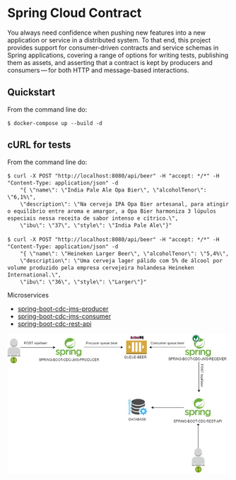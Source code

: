 # Spring Cloud Contract

You always need confidence when pushing new features into a new application or service in a distributed system. To that end, this project provides support for consumer-driven contracts and service schemas in Spring applications, covering a range of options for writing tests, publishing them as assets, and asserting that a contract is kept by producers and consumers — for both HTTP and message-based interactions.

## Quickstart

 From the command line do:
```shell
$ docker-compose up --build -d
```

## cURL for tests

 From the command line do:
```shell
$ curl -X POST "http://localhost:8080/api/beer" -H "accept: */*" -H "Content-Type: application/json" -d 
    "{ \"name\": \"India Pale Ale Opa Bier\", \"alcoholTenor\": \"6,1%\", 
    \"description\": \"Na cerveja IPA Opa Bier artesanal, para atingir o equilíbrio entre aroma e amargor, a Opa Bier harmoniza 3 lúpulos especiais nessa receita de sabor intenso e cítrico.\", 
    \"ibu\": \"37\", \"style\": \"India Pale Ale\"}"
    
$ curl -X POST "http://localhost:8080/api/beer" -H "accept: */*" -H "Content-Type: application/json" -d 
    "{ \"name\": \"Heineken Larger Beer\", \"alcoholTenor\": \"5,4%\", 
    \"description\": \"Uma cerveja lager pálido com 5% de álcool por volume produzido pela empresa cervejeira holandesa Heineken International.\", 
    \"ibu\": \"36\", \"style\": \"Larger\"}"
```

Microservices 
- [spring-boot-cdc-jms-producer](https://github.com/RicardoSabinolrs/spring-cloud-contract/tree/master/spring-boot-cdc-amqp-producer)
- [spring-boot-cdc-jms-consumer](https://github.com/RicardoSabinolrs/spring-cloud-contract/tree/master/spring-boot-cdc-amqp-consumer)
- [spring-boot-cdc-rest-api](https://github.com/RicardoSabinolrs/spring-cloud-contract/tree/master/spring-boot-cdc-rest-api)

![Alt text](docs/services.jpg?raw=true "Title")
